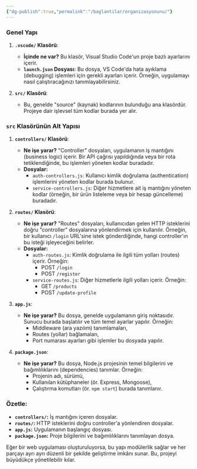 ```yaml
---
{"dg-publish":true,"permalink":"/baglantilar/organizasyonunu/"}
---
```


### Genel Yapı

1. **`.vscode/` Klasörü**:
    
    - **İçinde ne var?** Bu klasör, Visual Studio Code'un proje bazlı ayarlarını içerir.
    - **`launch.json` Dosyası:** Bu dosya, VS Code'da hata ayıklama (debugging) işlemleri için gerekli ayarları içerir. Örneğin, uygulamayı nasıl çalıştıracağınızı tanımlayabilirsiniz.
2. **`src/` Klasörü**:
    
    - Bu, genelde "source" (kaynak) kodlarının bulunduğu ana klasördür. Projeye dair işlevsel tüm kodlar burada yer alır.

### `src` Klasörünün Alt Yapısı

1. **`controllers/` Klasörü**:
    
    - **Ne işe yarar?** "Controller" dosyaları, uygulamanın iş mantığını (business logic) içerir. Bir API çağrısı yapıldığında veya bir rota tetiklendiğinde, bu işlemleri yöneten kodlar buradadır.
    - **Dosyalar:**
        - `auth-controllers.js`: Kullanıcı kimlik doğrulama (authentication) işlemlerini yöneten kodlar burada bulunur.
        - `service-controllers.js`: Diğer hizmetlere ait iş mantığını yöneten kodlar (örneğin, bir ürün listeleme veya bir hesap güncelleme) buradadır.
2. **`routes/` Klasörü**:
    
    - **Ne işe yarar?** "Routes" dosyaları, kullanıcıdan gelen HTTP isteklerini doğru "controller" dosyalarına yönlendirmek için kullanılır. Örneğin, bir kullanıcı `/login` URL'sine istek gönderdiğinde, hangi controller'ın bu isteği işleyeceğini belirler.
    - **Dosyalar:**
        - `auth-routes.js`: Kimlik doğrulama ile ilgili tüm yolları (routes) içerir. Örneğin:
            - POST `/login`
            - POST `/register`
        - `service-routes.js`: Diğer hizmetlerle ilgili yolları içerir. Örneğin:
            - GET `/products`
            - POST `/update-profile`
3. **`app.js`**:
    
    - **Ne işe yarar?** Bu dosya, genelde uygulamanın giriş noktasıdır. Sunucu burada başlatılır ve tüm temel ayarlar yapılır. Örneğin:
        - Middleware (ara yazılım) tanımlamaları,
        - Routes (yollar) bağlamaları,
        - Port numarası ayarları gibi işlemler bu dosyada yapılır.
4. **`package.json`**:
    
    - **Ne işe yarar?** Bu dosya, Node.js projesinin temel bilgilerini ve bağımlılıklarını (dependencies) tanımlar. Örneğin:
        - Projenin adı, sürümü,
        - Kullanılan kütüphaneler (ör. Express, Mongoose),
        - Çalıştırma komutları (ör. `npm start`) burada tanımlanır.

### Özetle:

- **`controllers/`:** İş mantığını içeren dosyalar.
- **`routes/`:** HTTP isteklerini doğru controller'a yönlendiren dosyalar.
- **`app.js`:** Uygulamanın başlangıç dosyası.
- **`package.json`:** Proje bilgilerini ve bağımlılıklarını tanımlayan dosya.

Eğer bir web uygulaması oluşturuluyorsa, bu yapı modülerlik sağlar ve her parçayı ayrı ayrı düzenli bir şekilde geliştirme imkânı sunar. Bu, projeyi büyüdükçe yönetilebilir kılar.